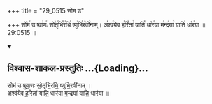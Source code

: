 +++
title = "29_0515 सोम उ"

+++
सो꣡म꣢ उ ष्वा꣣णः꣢ सो꣣तृ꣢भि꣣र꣢धि꣣ ष्णु꣢भि꣣र꣡वी꣢नाम्। अ꣡श्व꣢येव ह꣣रि꣡ता꣢ याति꣣ धा꣡र꣢या म꣣न्द्र꣡या꣢ याति꣣ धा꣡र꣢या ॥ 29:0515 ॥

<div class="js_include" newlevelforh1="2" title="विश्वास-शाकल-प्रस्तुतिः" unfilled url="/vedAH_Rk/shAkalam/saMhitA/vishvAsa-prastutiH/09/107/08_soma_u.md">
<details open><summary><h2>विश्वास-शाकल-प्रस्तुतिः ...{Loading}...</h2></summary>


सोम॑ उ षुवा॒णः सो॒तृभि॒रधि॒ ष्णुभि॒रवी॑नाम् ।  
अश्व॑येव ह॒रिता॑ याति॒ धार॑या म॒न्द्रया॑ याति॒ धार॑या ॥

</details>
</div>